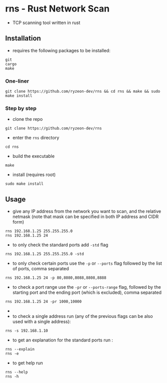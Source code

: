 # rns - Rust Network Scan
- TCP scanning tool written in rust 

## Installation
- requires the following packages to be installed:
```
git
cargo
make
```

### One-liner
```
git clone https://github.com/ryzeon-dev/rns && cd rns && make && sudo make install
```
### Step by step
- clone the repo
```
git clone https://github.com/ryzeon-dev/rns
```

- enter the `rns` directory

```
cd rns
```

- build the executable

```
make
```


- install (requires root)

```
sudo make install
```


## Usage
- give any IP address from the network you want to scan, and the relative netmask (note that mask can be specified in both IP address and CIDR form)

```
rns 192.168.1.25 255.255.255.0
rns 192.168.1.25 24
```
- to only check the standard ports add `-std` flag
```
rns 192.168.1.25 255.255.255.0 -std
```

- to only check certain ports use the `-p` or `--ports` flag followed by the list of ports, comma separated
```
rns 192.168.1.25 24 -p 80,8080,8088,8808,8888
```

- to check a port range use the `-pr` or `--ports-range` flag, followed by the starting port and the ending port (which is excluded), comma separated
```
rns 192.168.1.25 24 -pr 1000,10000
```
- 
- to check a single address run (any of the previous flags can be also used with a single address):
```
rns -s 192.168.1.10
```
- to get an explanation for the standard ports run :
```
rns --explain 
rns -e 
```
- to get help run 
```
rns --help
rns -h
```